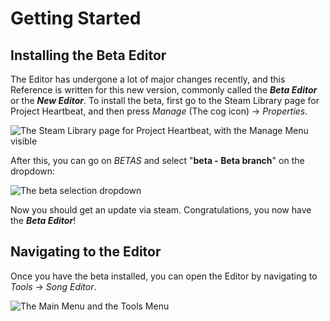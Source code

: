 # Getting Started

## Installing the Beta Editor

The Editor has undergone a lot of major changes recently, and this Reference is written for this new version, commonly called the ***Beta Editor*** or the ***New Editor***. 
To install the beta, first go to the Steam Library page for Project Heartbeat, and then press *Manage* (The cog icon) -> *Properties*.

![The Steam Library page for Project Heartbeat, with the Manage Menu visible](/media/manual/getting_started/properties.png)

After this, you can go on *BETAS* and select "**beta - Beta branch**" on the dropdown:

![The beta selection dropdown](/media/manual/getting_started/beta.png)

Now you should get an update via steam. Congratulations, you now have the ***Beta Editor***!

## Navigating to the Editor

Once you have the beta installed, you can open the Editor by navigating to *Tools* -> *Song Editor*.

![The Main Menu and the Tools Menu](/media/manual/getting_started/editor_path.png)